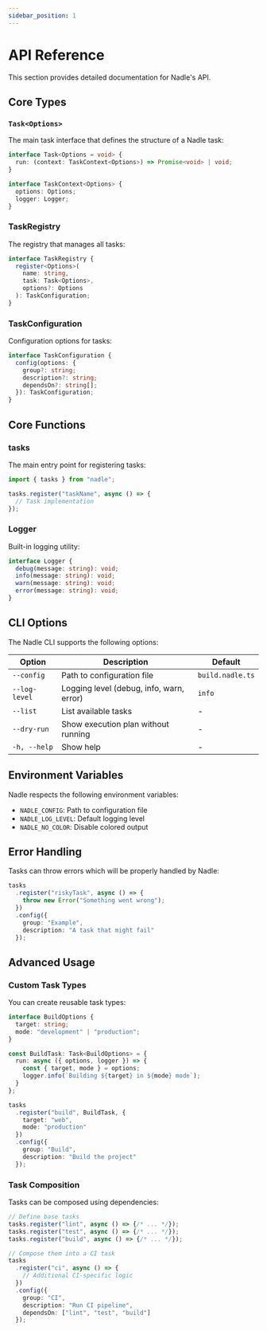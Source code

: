 ```yaml
---
sidebar_position: 1
---
```


# API Reference

This section provides detailed documentation for Nadle's API.

## Core Types

### `Task<Options>`

The main task interface that defines the structure of a Nadle task:

```typescript
interface Task<Options = void> {
  run: (context: TaskContext<Options>) => Promise<void> | void;
}

interface TaskContext<Options> {
  options: Options;
  logger: Logger;
}
```

### TaskRegistry

The registry that manages all tasks:

```typescript
interface TaskRegistry {
  register<Options>(
    name: string,
    task: Task<Options>,
    options?: Options
  ): TaskConfiguration;
}
```

### TaskConfiguration

Configuration options for tasks:

```typescript
interface TaskConfiguration {
  config(options: {
    group?: string;
    description?: string;
    dependsOn?: string[];
  }): TaskConfiguration;
}
```

## Core Functions

### tasks

The main entry point for registering tasks:

```typescript
import { tasks } from "nadle";

tasks.register("taskName", async () => {
  // Task implementation
});
```

### Logger

Built-in logging utility:

```typescript
interface Logger {
  debug(message: string): void;
  info(message: string): void;
  warn(message: string): void;
  error(message: string): void;
}
```

## CLI Options

The Nadle CLI supports the following options:

| Option | Description | Default |
|--------|-------------|---------|
| `--config` | Path to configuration file | `build.nadle.ts` |
| `--log-level` | Logging level (debug, info, warn, error) | `info` |
| `--list` | List available tasks | - |
| `--dry-run` | Show execution plan without running | - |
| `-h, --help` | Show help | - |

## Environment Variables

Nadle respects the following environment variables:

- `NADLE_CONFIG`: Path to configuration file
- `NADLE_LOG_LEVEL`: Default logging level
- `NADLE_NO_COLOR`: Disable colored output

## Error Handling

Tasks can throw errors which will be properly handled by Nadle:

```typescript
tasks
  .register("riskyTask", async () => {
    throw new Error("Something went wrong");
  })
  .config({
    group: "Example",
    description: "A task that might fail"
  });
```

## Advanced Usage

### Custom Task Types

You can create reusable task types:

```typescript
interface BuildOptions {
  target: string;
  mode: "development" | "production";
}

const BuildTask: Task<BuildOptions> = {
  run: async ({ options, logger }) => {
    const { target, mode } = options;
    logger.info(`Building ${target} in ${mode} mode`);
  }
};

tasks
  .register("build", BuildTask, {
    target: "web",
    mode: "production"
  })
  .config({
    group: "Build",
    description: "Build the project"
  });
```

### Task Composition

Tasks can be composed using dependencies:

```typescript
// Define base tasks
tasks.register("lint", async () => {/* ... */});
tasks.register("test", async () => {/* ... */});
tasks.register("build", async () => {/* ... */});

// Compose them into a CI task
tasks
  .register("ci", async () => {
    // Additional CI-specific logic
  })
  .config({
    group: "CI",
    description: "Run CI pipeline",
    dependsOn: ["lint", "test", "build"]
  });
``` 
